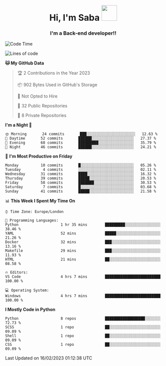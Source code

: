 <h1 align="center">Hi, I'm Saba <img src="https://media.giphy.com/media/EdB2g3VFDoKs57oe1w/giphy.gif" width="50"></h1>
<h3 align="center">I'm a Back-end developer!!</h3>

<!--START_SECTION:waka-->
![Code Time](http://img.shields.io/badge/Code%20Time-506%20hrs%2038%20mins-blue)

![Lines of code](https://img.shields.io/badge/From%20Hello%20World%20I%27ve%20Written-9%20Thousand%20lines%20of%20code-blue)

**🐱 My GitHub Data** 

> 🏆 2 Contributions in the Year 2023
 > 
> 📦 902 Bytes Used in GitHub's Storage 
 > 
> 🚫 Not Opted to Hire
 > 
> 📜 32 Public Repositories 
 > 
> 🔑 8 Private Repositories  
 > 
**I'm a Night 🦉** 

```text
🌞 Morning       24 commits       ███░░░░░░░░░░░░░░░░░░░░░░   12.63 % 
🌆 Daytime       52 commits       ██████░░░░░░░░░░░░░░░░░░░   27.37 % 
🌃 Evening       68 commits       █████████░░░░░░░░░░░░░░░░   35.79 % 
🌙 Night         46 commits       ██████░░░░░░░░░░░░░░░░░░░   24.21 % 

```
📅 **I'm Most Productive on Friday** 

```text
Monday          10 commits       █░░░░░░░░░░░░░░░░░░░░░░░░   05.26 % 
Tuesday          4 commits       ░░░░░░░░░░░░░░░░░░░░░░░░░   02.11 % 
Wednesday       31 commits       ████░░░░░░░░░░░░░░░░░░░░░   16.32 % 
Thursday        39 commits       █████░░░░░░░░░░░░░░░░░░░░   20.53 % 
Friday          58 commits       ███████░░░░░░░░░░░░░░░░░░   30.53 % 
Saturday         7 commits       █░░░░░░░░░░░░░░░░░░░░░░░░   03.68 % 
Sunday          41 commits       █████░░░░░░░░░░░░░░░░░░░░   21.58 % 

```


📊 **This Week I Spent My Time On** 

```text
⌚︎ Time Zone: Europe/London

💬 Programming Languages: 
Python                   1 hr 35 mins        █████████░░░░░░░░░░░░░░░░   38.46 % 
YAML                     52 mins             █████░░░░░░░░░░░░░░░░░░░░   21.26 % 
Docker                   32 mins             ███░░░░░░░░░░░░░░░░░░░░░░   13.16 % 
Makefile                 29 mins             ███░░░░░░░░░░░░░░░░░░░░░░   11.93 % 
HTML                     21 mins             ██░░░░░░░░░░░░░░░░░░░░░░░   08.58 % 

🔥 Editors: 
VS Code                  4 hrs 7 mins        █████████████████████████   100.00 % 

💻 Operating System: 
Windows                  4 hrs 7 mins        █████████████████████████   100.00 % 

```

**I Mostly Code in Python** 

```text
Python                   8 repos             ██████████████████░░░░░░░   72.73 % 
SCSS                     1 repo              ██░░░░░░░░░░░░░░░░░░░░░░░   09.09 % 
Shell                    1 repo              ██░░░░░░░░░░░░░░░░░░░░░░░   09.09 % 
CSS                      1 repo              ██░░░░░░░░░░░░░░░░░░░░░░░   09.09 % 

```



 Last Updated on 16/02/2023 01:12:38 UTC
<!--END_SECTION:waka-->
